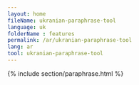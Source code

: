 ```yaml
---
layout: home
fileName: ukranian-paraphrase-tool
language: uk
folderName : features
permalink: /ar/ukranian-paraphrase-tool
lang: ar
tool: ukranian-paraphrase-tool
---
```

{% include section/paraphrase.html %}